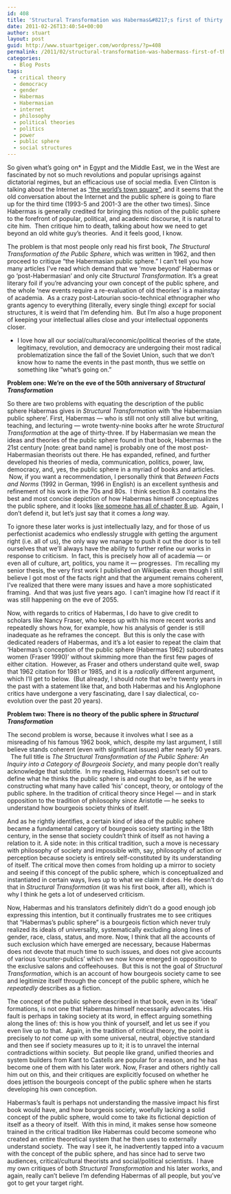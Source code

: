 ```yaml
---
id: 408
title: 'Structural Transformation was Habermas&#8217;s first of thirty books'
date: 2011-02-26T13:40:54+00:00
author: stuart
layout: post
guid: http://www.stuartgeiger.com/wordpress/?p=408
permalink: /2011/02/structural-transformation-was-habermass-first-of-thirty-books/
categories:
  - Blog Posts
tags:
  - critical theory
  - democracy
  - gender
  - Habermas
  - Habermasian
  - internet
  - philosophy
  - political theories
  - politics
  - power
  - public sphere
  - social structures
---
```

So given what&#8217;s going on* in Egypt and the Middle East, we in the West are fascinated by not so much revolutions and popular uprisings against dictatorial regimes, but an efficacious use of social media. Even Clinton is talking about the Internet as [&#8220;the world&#8217;s town square&#8221;](http://techcrunch.com/2011/02/15/secretary-clinton-the-internet-has-become-the-worlds-town-square/), and it seems that the old conversation about the Internet and the public sphere is going to flare up for the third time (1993-5 and 2001-3 are the other two times). Since Habermas is generally credited for bringing this notion of the public sphere to the forefront of popular, political, and academic discourse, it is natural to cite him.  Then critique him to death, talking about how we need to get beyond an old white guy&#8217;s theories.  And it feels good, I know.

The problem is that most people only read his first book, _The Structural Transformation of the Public Sphere_, which was written in 1962, and then proceed to critique &#8220;the Habermasian public sphere.&#8221; I can&#8217;t tell you how many articles I&#8217;ve read which demand that we &#8216;move beyond&#8217; Habermas or go &#8216;post-Habermasian&#8217; and only cite _Structural Transformation._ It&#8217;s a great literary foil if you&#8217;re advancing your own concept of the public sphere, and the whole &#8216;new events require a re-evaluation of old theories&#8217; is a mainstay of academia.  As a crazy post-Latourian socio-technical ethnographer who grants agency to everything (literally, every single thing) _except_ for social structures, it is weird that I&#8217;m defending him.  But I&#8217;m also a huge proponent of keeping your intellectual allies close and your intellectual opponents closer.

* I love how all our social/cultural/economic/political theories of the state, legitimacy, revolution, and democracy are undergoing their most radical problematization since the fall of the Soviet Union, such that we don&#8217;t know how to name the events in the past month, thus we settle on something like &#8220;what&#8217;s going on.&#8221;

<!--more-->

**Problem one: We&#8217;re on the eve of the 50th anniversary of _Structural Transformation_** 

So there are two problems with equating the description of the public sphere Habermas gives in _Structural Transformation_ with &#8216;the Habermasian public sphere&#8217;. First, Habermas &#8212; who is still not only still alive but writing, teaching, and lecturing &#8212; wrote twenty-nine books after he wrote _Structural Transformation_ at the age of thirty-three. If by Habermasian we mean the ideas and theories of the public sphere found in that book, Habermas in the 21st century [note: great band name] is probably one of the most post-Habermasian theorists out there. He has expanded, refined, and further developed his theories of media, communication, politics, power, law, democracy, and, yes, the public sphere in a myriad of books and articles.  Now, if you want a recommendation, I personally think that _Between Facts and Norms_ (1992 in German, 1996 in English) is an excellent synthesis and refinement of his work in the 70s and 80s.  I think section 8.3 contains the best and most concise depiction of how Habermas himself conceptualizes the public sphere, and it looks [like someone has all of chapter 8 up](http://chenry.webhost.utexas.edu/civil/resources/Habermas/HabermasCivsoc.htm).  Again, I don&#8217;t defend it, but let&#8217;s just say that it comes a _long_ way.

To ignore these later works is just intellectually lazy, and for those of us perfectionist academics who endlessly struggle with getting the argument right (i.e. all of us), the only way we manage to push it out the door is to tell ourselves that we&#8217;ll always have the ability to further refine our works in response to criticism.  In fact, this is precisely how all of academia &#8212; or even all of culture, art, politics, you name it &#8212; progresses.  I&#8217;m recalling my senior thesis, the very first work I published on Wikipedia: even though I still believe I got most of the facts right and that the argument remains coherent, I&#8217;ve realized that there were many issues and have a more sophisticated framing.  And that was just five years ago.  I can&#8217;t imagine how I&#8217;d react if it was still happening on the eve of 2055.

Now, with regards to critics of Habermas, I do have to give credit to scholars like Nancy Fraser, who keeps up with his more recent works and repeatedly shows how, for example, how his analysis of gender is still inadequate as he reframes the concept.  But this is only the case with dedicated readers of Habermas, and it&#8217;s a lot easier to repeat the claim that &#8216;Habermas&#8217;s conception of the public sphere (Habermas 1962) subordinates women (Fraser 1990)&#8217; without skimming more than the first few pages of either citation.  However, as Fraser and others understand quite well, swap that 1962 citation for 1981 or 1985, and it is a _radically_ different argument, which I&#8217;ll get to below.  (But already, I should note that we&#8217;re twenty years in the past with a statement like that, and both Habermas and his Anglophone critics have undergone a very fascinating, dare I say dialectical, co-evolution over the past 20 years).

**Problem two: There is no theory of the public sphere in _Structural Transformation_**

The second problem is worse, because it involves what I see as a misreading of his famous 1962 book, which, despite my last argument, I still believe stands coherent (even with significant issues) after nearly 50 years.   The full title is _The Structural Transformation of the Public Sphere: An Inquiry into a Category of Bourgeois Society_, and many people don&#8217;t really acknowledge that subtitle.  In my reading, Habermas doesn&#8217;t set out to define what he thinks the public sphere is and ought to be, as if he were constructing what many have called &#8216;his&#8217; concept, theory, or ontology of the public sphere. In the tradition of critical theory since Hegel &#8212; and in stark opposition to the tradition of philosophy since Aristotle &#8212; he seeks to understand how bourgeois society thinks of itself.

And as he rightly identifies, a certain kind of idea of the public sphere became a fundamental category of bourgeois society starting in the 18th century, in the sense that society couldn&#8217;t think of itself as not having a relation to it. A side note: in this critical tradition, such a move is necessary with philosophy of society and impossible with, say, philosophy of action or perception because society is entirely self-constituted by its understanding of itself. The critical move then comes from holding up a mirror to society and seeing if this concept of the public sphere, which is conceptualized and instantiated in certain ways, lives up to what we claim it does. He doesn&#8217;t do that in  _Structural Transformation_ (it was his first book, after all), which is why I think he gets a lot of undeserved criticism.

Now, Habermas and his translators definitely didn&#8217;t do a good enough job expressing this intention, but it continually frustrates me to see critiques that &#8220;Habermas&#8217;s public sphere&#8221; is a bourgeois fiction which never truly realized its ideals of universality, systematically excluding along lines of gender, race, class, status, and more. Now, I think that all the accounts of such exclusion which have emerged are necessary, because Habermas does not devote that much time to such issues, and does not give accounts of various &#8216;counter-publics&#8217; which we now know emerged in opposition to the exclusive salons and coffeehouses.  But this is not the goal of _Structural Transformation_, which is an account of how bourgeois society came to see and legitimize itself through the concept of the public sphere, which he _repeatedly_ describes as a fiction.

The concept of the public sphere described in that book, even in its &#8216;ideal&#8217; formations, is not one that Habermas himself necessarily advocates. His fault is perhaps in taking society at its word, in effect arguing something along the lines of: this is how you think of yourself, and let us see if you even live up to that.  Again, in the tradition of critical theory, the point is precisely to _not_ come up with some universal, neutral, objective standard and then see if society measures up to it; it is to unravel the internal contradictions within society.  But people like grand, unified theories and system builders from Kant to Castells are popular for a reason, and he has become one of them with his later work. Now, Fraser and others rightly call him out on this, and their critiques are explicitly focused on whether he does jettison the bourgeois concept of the public sphere when he starts developing his own conception.

Habermas&#8217;s fault is perhaps not understanding the massive impact his first book would have, and how bourgeois society, woefully lacking a solid concept of the public sphere, would come to take its fictional depiction of itself as a theory of itself.  With this in mind, it makes sense how someone trained in the critical tradition like Habermas could become someone who created an entire theoretical system that he then uses to externally understand society.  The way I see it, he inadvertently tapped into a vacuum with the concept of the public sphere, and has since had to serve two audiences, critical/cultural theorists and social/political scientists.  I have my own critiques of both _Structural Transformation_ and his later works, and again, really can&#8217;t believe I&#8217;m defending Habermas of all people, but you&#8217;ve got to get your target right.